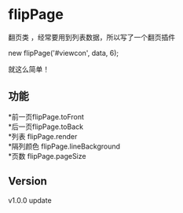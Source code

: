 # flipPage

翻页类 ，经常要用到列表数据，所以写了一个翻页插件<br />

new flipPage('#viewcon', data, 6);<br />

就这么简单！<br />

功能
-----------------------------------------------------
*前一页flipPage.toFront<br />
*后一页flipPage.toBack<br />
*列表 flipPage.render<br />
*隔列颜色 flipPage.lineBackground<br />
*页数 flipPage.pageSize<br />


Version 
------------------------------------------------------
v1.0.0 update<br />
